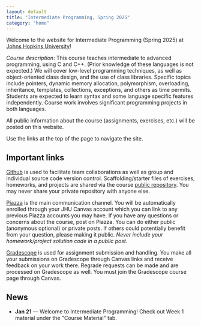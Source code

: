 ```yaml
---
layout: default
title: "Intermediate Programming, Spring 2025"
category: "home"
---
```


Welcome to the website for Intermediate Programming (Spring 2025) at
<a class="external" target="_blank" href="https://www.jhu.edu/">Johns Hopkins University</a>!

*Course description*: This course teaches intermediate to advanced
programming, using C and C++. (Prior knowledge of these languages is not
expected.) We will cover low-level programming techniques, as well as
object-oriented class design, and the use of class libraries. Specific
topics include pointers, dynamic memory allocation, polymorphism,
overloading, inheritance, templates, collections, exceptions, and others
as time permits. Students are expected to learn syntax and some language
specific features independently. Course work involves significant
programming projects in both languages.

All public information about the course (assignments, exercises, etc.) will
be posted on this website.

Use the links at the top of the page to navigate the site.

## Important links

<a class="external" target="_blank" href="https://github.com">Github</a> is used to facilitate
team collaborations as well as group and individual
source code version control. Scaffolding/starter files of
exercises, homeworks, and projects are shared via the course
<a class="external" target="_blank" href="https://github.com/jhu-ip/cs220-sp25-public">public repository</a>.
You may never share your private repository with anyone else.

<a class="external" target="_blank" href="https://piazza.com/jhu/spring2025/601220sp25/home">Piazza</a> is the main communication channel. You will be automatically enrolled through your JHU Canvas account which you can link to any previous Piazza accounts you may have. If you have any questions or concerns about the course,
post on Piazza. You can do either public (anonymous optional) or private posts. If others could potentially benefit from your question,
please making it public. *Never include your homework/project solution
code in a public post.*

<a class="external" target="_blank"
href="https://www.gradescope.com/">Gradescope</a> is used for
assignment submission and handling. You make all your submissions on
Gradescope through Canvas links and receive feedback on your work
there. Regrade requests can be made and are processed on Gradescope as
well. You must join the Gradescope course page through Canvas.

## News

* **Jan 21** — Welcome to Intermediate Programming! Check out Week 1 material under the "Course Material" tab. 
